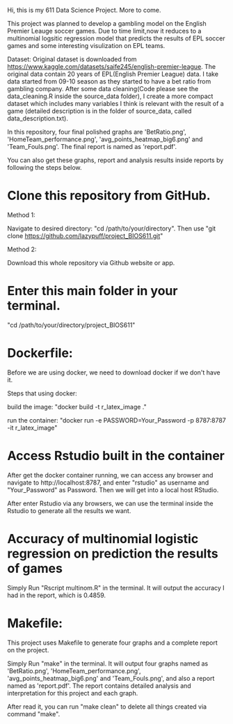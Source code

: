 Hi, this is my 611 Data Science Project. More to come.

This project was planned to develop a gambling model on the English Premier Leauge soccer games. Due to time limit,now it reduces to a multinomial logsitic regression model that predicts the results of EPL soccer games and some interesting visulization on EPL teams.

Dataset:
Original dataset is downloaded from https://www.kaggle.com/datasets/saife245/english-premier-league.
The original data contain 20 years of EPL(English Premier League) data. I take data started from 09-10 season as they started to have a bet ratio from gambling company. After some data cleaning(Code please see the data_cleaning.R inside the source_data folder), I create a more compact dataset which includes many variables I think is relevant with the result of a game (detailed description is in the folder of source_data, called data_description.txt).

In this repository, four final polished graphs are 'BetRatio.png', 'HomeTeam_performance.png', 'avg_points_heatmap_big6.png' and 'Team_Fouls.png'. The final report is named as 'report.pdf'.

You can also get these graphs, report and analysis results inside reports by following the steps below.

# Clone this repository from GitHub.
Method 1:

Navigate to desired directory: "cd /path/to/your/directory". Then use "git clone https://github.com/lazypuff/project_BIOS611.git"

Method 2:

Download this whole repository via Github website or app.

# Enter this main folder in your terminal.
"cd /path/to/your/directory/project_BIOS611"

# Dockerfile:
Before we are using docker, we need to download docker if we don't have it.

Steps that using docker:

build the image:
"docker build -t r_latex_image ."

run the container:
"docker run -e PASSWORD=Your_Password -p 8787:8787 -it r_latex_image"
# Access Rstudio built in the container
After get the docker container running, we can access any browser and navigate to http://localhost:8787, and enter "rstudio" as username and "Your_Password" as Password. Then we will get into a local host RStudio.

After enter Rstudio via any browsers, we can use the terminal inside the Rstudio to generate all the results we want. 
# Accuracy of multinomial logistic regression on prediction the results of games
Simply Run "Rscript multinom.R" in the terminal. It will output the accuracy I had in the report, which is 0.4859.

# Makefile:
This project uses Makefile to generate four graphs and a complete report on the project.

Simply Run "make" in the terminal. It will output four graphs named as 'BetRatio.png', 'HomeTeam_performance.png', 'avg_points_heatmap_big6.png' and 'Team_Fouls.png', and also a report named as 'report.pdf'. The report contains detailed analysis and interpretation for this project and each graph.

After read it, you can run "make clean" to delete all things created via command "make".